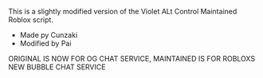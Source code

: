 This is a slightly modified version of the Violet ALt Control Maintained Roblox script.
 - Made py Cunzaki
 - Modified by Pai

ORIGINAL IS NOW FOR OG CHAT SERVICE, MAINTAINED IS FOR ROBLOXS NEW BUBBLE CHAT SERVICE
